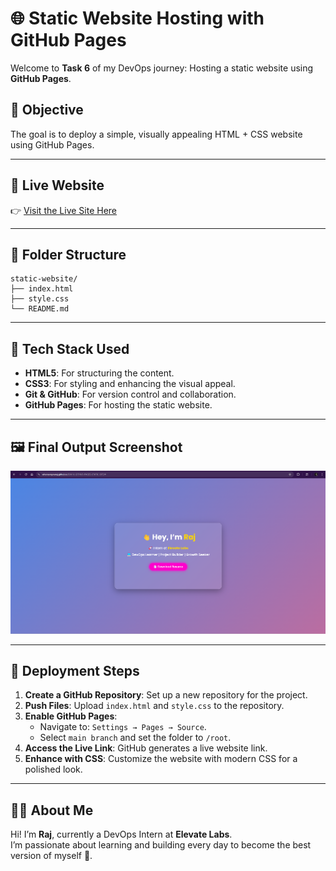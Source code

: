 # 🌐 Static Website Hosting with GitHub Pages

Welcome to **Task 6** of my DevOps journey: Hosting a static website using **GitHub Pages**.

## 📄 Objective

The goal is to deploy a simple, visually appealing HTML + CSS website using GitHub Pages.

---

## 🚀 Live Website

👉 [Visit the Live Site Here](https://whereareyouraj.github.io/DAY-6-GITHUB-PAGES-STATIC-SITE/)

---

## 📁 Folder Structure

```
static-website/
├── index.html
├── style.css
└── README.md
```

---

## 🎨 Tech Stack Used

- **HTML5**: For structuring the content.
- **CSS3**: For styling and enhancing the visual appeal.
- **Git & GitHub**: For version control and collaboration.
- **GitHub Pages**: For hosting the static website.

---

## 🖼️ Final Output Screenshot

![Final Output](<Screenshot 2025-04-15 134314.png>)

---

## 📌 Deployment Steps

1. **Create a GitHub Repository**: Set up a new repository for the project.
2. **Push Files**: Upload `index.html` and `style.css` to the repository.
3. **Enable GitHub Pages**:
    - Navigate to: `Settings → Pages → Source`.
    - Select `main branch` and set the folder to `/root`.
4. **Access the Live Link**: GitHub generates a live website link.
5. **Enhance with CSS**: Customize the website with modern CSS for a polished look.

---

## 🙋‍♂️ About Me

Hi! I’m **Raj**, currently a DevOps Intern at **Elevate Labs**.  
I’m passionate about learning and building every day to become the best version of myself 🚀.